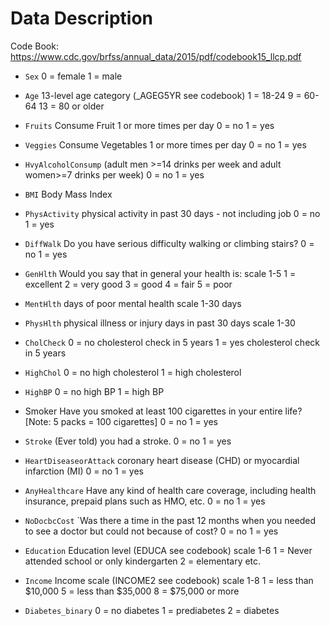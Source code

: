 # Data Description

Code Book: https://www.cdc.gov/brfss/annual_data/2015/pdf/codebook15_llcp.pdf

- `Sex`
    0 = female 1 = male
- `Age`
    13-level age category (_AGEG5YR see codebook) 1 = 18-24 9 = 60-64 13 = 80 or older

- `Fruits`
    Consume Fruit 1 or more times per day
    0 = no 1 = yes
- `Veggies`
    Consume Vegetables 1 or more times per day
    0 = no 1 = yes
- `HvyAlcoholConsump`
    (adult men >=14 drinks per week and adult women>=7 drinks per week)
    0 = no 1 = yes

- `BMI`
    Body Mass Index
- `PhysActivity`
    physical activity in past 30 days - not including job
    0 = no 1 = yes
- `DiffWalk`
    Do you have serious difficulty walking or climbing stairs?
    0 = no 1 = yes
- `GenHlth`
    Would you say that in general your health is: scale 1-5
    1 = excellent 2 = very good 3 = good 4 = fair 5 = poor
- `MentHlth`
    days of poor mental health scale 1-30 days
- `PhysHlth`
    physical illness or injury days in past 30 days scale 1-30

- `CholCheck`
    0 = no cholesterol check in 5 years 1 = yes cholesterol check in 5 years
- `HighChol`
    0 = no high cholesterol 1 = high cholesterol
- `HighBP`
    0 = no high BP 1 = high BP
- Smoker
    Have you smoked at least 100 cigarettes in your entire life? [Note: 5 packs = 100 cigarettes]
    0 = no 1 = yes
- `Stroke`
    (Ever told) you had a stroke.
    0 = no 1 = yes
- `HeartDiseaseorAttack`
    coronary heart disease (CHD) or myocardial infarction (MI)
    0 = no 1 = yes

- `AnyHealthcare`
    Have any kind of health care coverage, including health insurance, prepaid plans such as HMO, etc.
    0 = no 1 = yes
- `NoDocbcCost`
    `Was there a time in the past 12 months when you needed to see a doctor but could not because of cost?
    0 = no 1 = yes

- `Education`
    Education level (EDUCA see codebook) scale 1-6
    1 = Never attended school or only kindergarten 2 = elementary etc.
- `Income`
    Income scale (INCOME2 see codebook) scale 1-8
    1 = less than $10,000 5 = less than $35,000 8 = $75,000 or more

- `Diabetes_binary`
    0 = no diabetes 1 = prediabetes 2 = diabetes
